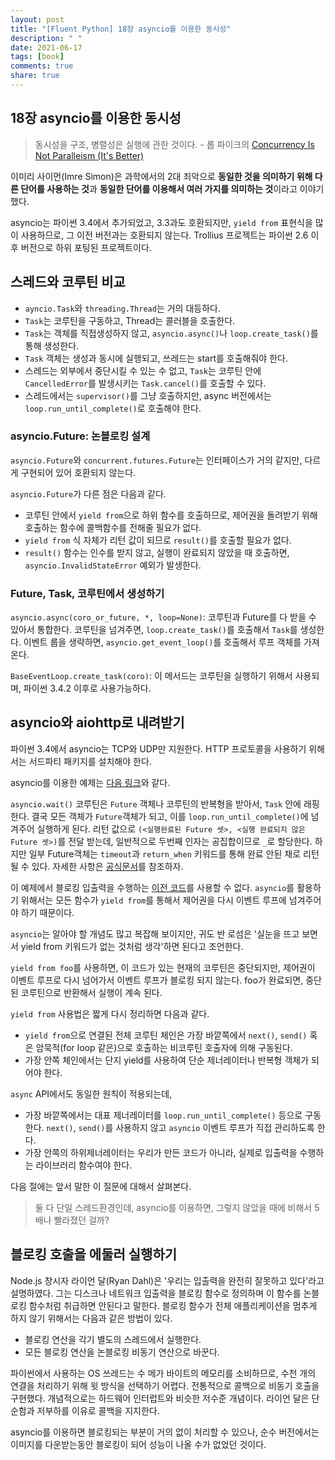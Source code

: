 ```yaml
---
layout: post
title: "[Fluent Python] 18장 asyncio를 이용한 동시성"
description: " "
date: 2021-06-17
tags: [book]
comments: true
share: true
---
```



## 18장 asyncio를 이용한 동시성

> 동시성을 구조, 병렬성은 실행에 관한 것이다. - 롭 파이크의 [Concurrency Is Not Paralleism (It's Better)](https://blog.golang.org/concurrency-is-not-parallelism)

이미리 사이먼(Imre Simon)은 과학에서의 2대 죄악으로 **동일한 것을 의미하기 위해 다른 단어를 사용하는 것**과 **동일한 단어를 이용해서 여러 가지를 의미하는 것**이라고 이야기했다.

asyncio는 파이썬 3.4에서 추가되었고, 3.3과도 호환되지만, `yield from` 표현식을 많이 사용하므로, 그 이전 버전과는 호환되지 않는다. Trollius 프로젝트는 파이썬 2.6 이후 버전으로 하위 포팅된 프로젝트이다.

## 스레드와 코루틴 비교

* `ayncio.Task`와 `threading.Thread`는 거의 대등하다.
* `Task`는 코루틴을 구동하고, Thread는 콜러블을 호출한다.
* `Task`는 객체를 직접생성하지 않고, `asyncio.async()`나 `loop.create_task()`를 통해 생성한다.
* `Task` 객체는 생성과 동시에 실행되고, 쓰레드는 start를 호출해줘야 한다.
* 스레드는 외부에서 중단시킬 수 있는 수 없고, `Task`는 코루틴 안에 `CancelledError`를 발생시키는 `Task.cancel()`를 호출할 수 있다.
* 스레드에서는 `supervisor()`를 그냥 호출하지만, async 버전에서는 `loop.run_until_complete()`로 호출해야 한다.

### asyncio.Future: 논블로킹 설계

`asyncio.Future`와 `concurrent.futures.Future`는 인터페이스가 거의 같지만, 다르게 구현되어 있어 호환되지 않는다.

`asyncio.Future`가 다른 점은 다음과 같다.

* 코루틴 안에서 `yield from`으로 하위 함수를 호출하므로, 제어권을 돌려받기 위해 호출하는 함수에 콜백함수를 전해줄 필요가 없다.
* `yield from` 식 자체가 리턴 값이 되므로 `result()`를 호출할 필요가 없다.
* `result()` 함수는 인수를 받지 않고, 실행이 완료되지 않았을 때 호출하면, `asyncio.InvalidStateError` 예외가 발생한다.

### Future, Task, 코루틴에서 생성하기

`asyncio.async(coro_or_future, *, loop=None)`: 코루틴과 Future를 다 받을 수 있아서 통합한다. 코루틴을 넘겨주면, `loop.create_task()`를 호출해서 `Task`를 생성한다. 이벤트 룹을 생략하면, `asyncio.get_event_loop()`를 호출해서 루프 객체를 가져온다.

`BaseEventLoop.create_task(coro)`: 이 메서드는 코루틴을 실행하기 위해서 사용되며, 파이썬 3.4.2 이후로 사용가능하다.

## asyncio와 aiohttp로 내려받기

파이썬 3.4에서 asyncio는 TCP와 UDP만 지원한다. HTTP 프로토콜을 사용하기 위해서는 서드파티 패키지를 설치해야 한다.

asyncio를 이용한 예제는 [다음 링크](https://github.com/taegon/fluentpython-example-code/blob/master/17-futures/countries/flags_asyncio.py)와 같다.

`asyncio.wait()` 코루틴은 `Future` 객체나 코루틴의 반복형을 받아서, `Task` 안에 래핑한다. 결국 모든 객체가 `Future`객체가 되고, 이를 `loop.run_until_complete()`에 넘겨주어 실행하게 된다. 리턴 값으로 `(<실행완료된 Future 셋>, <실행 완료되지 않은 Future 셋>)`를 전달 받는데, 일반적으로 두번째 인자는 공집합이므로 `_`로 할당한다. 하지만 일부 Future객체는 `timeout`과 `return_when` 키워드를 통해 완료 안된 채로 리턴될 수 있다. 자세한 사항은 [공식문서](http://bit.ly/1JIwZS2)를 참조하자.

이 예제에서 블로킹 입출력을 수행하는 [이전 코드](https://github.com/taegon/fluentpython-example-code/blob/master/17-futures/countries/flags.py#L33)를 사용할 수 없다. `asyncio`를 활용하기 위해서는 모든 함수가 `yield from`를 통해서 제어권을 다시 이벤트 루프에 넘겨주어야 하기 때문이다.

`asyncio`는 알아야 할 개념도 많고 복잡해 보이지만, 귀도 반 로섬은 '실눈을 뜨고 보면서 yield from 키워드가 없는 것처럼 생각'하면 된다고 조언한다.

`yield from foo`를 사용하면, 이 코드가 있는 현재의 코루틴은 중단되지만, 제어권이 이벤트 루프로 다시 넘어가서 이벤트 루프가 블로킹 되지 않는다. foo가 완료되면, 중단된 코루틴으로 반환해서 실행이 계속 된다.

`yield from` 사용법은 짧게 다시 정리하면 다음과 같다.

* `yield from`으로 연결된 전체 코루틴 체인은 가장 바깥쪽에서 `next()`, `send()` 혹은 암묵적(for loop 같은)으로 호출하는 비코루틴 호출자에 의해 구동된다.
* 가장 안쪽 체인에서는 단지 yield를 사용하여 단순 제너레이터나 반복형 객체가 되어야 한다.

`async` API에서도 동일한 원칙이 적용되는데,

* 가장 바깥쪽에서는 대표 제너레이터를 `loop.run_until_complete()` 등으로 구동한다. `next()`, `send()`를 사용하지 않고 `asyncio` 이벤트 루프가 직접 관리하도록 한다.
* 가장 안쪽의 하위제너레이터는 우리가 만든 코드가 아니라, 실제로 입출력을 수행하는 라이브러리 함수여야 한다.

다음 절에는 앞서 말한 이 질문에 대해서 살펴본다.

> 둘 다 단일 스레드환경인데, asyncio를 이용하면, 그렇지 않았을 때에 비해서 5배나 빨라졌던 걸까?

## 블로킹 호출을 에둘러 실행하기

Node.js 창시자 라이언 달(Ryan Dahl)은 '우리는 입출력을 완전히 잘못하고 있다'라고 설명하였다. 그는 디스크나 네트워크 입출력을 블로킹 함수로 정의하며 이 함수를 논블로킹 함수처럼 취급하면 안된다고 말한다. 블로킹 함수가 전체 애플리케이션을 멈추게 하지 않기 위해서는 다음과 같은 방법이 있다.

* 블로킹 연산을 각기 별도의 스레드에서 실행한다.
* 모든 블로킹 연산을 논블로킹 비동기 연산으로 바꾼다.

파이썬에서 사용하는 OS 쓰레드는 수 메가 바이트의 메모리를 소비하므로, 수천 개의 연결을 처리하기 위해 윗 방식을 선택하기 어렵다. 전통적으로 콜백으로 비동기 호출을 구현했다. 개념적으로는 하드웨어 인터럽트와 비슷한 저수준 개념이다. 라이언 달은 단순함과 저부하를 이유로 콜백을 지지한다.

asyncio를 이용하면 블로킹되는 부분이 거의 없이 처리할 수 있으나, 순수 버전에서는 이미지를 다운받는동안 블로킹이 되어 성능이 나올 수가 없었던 것이다.
